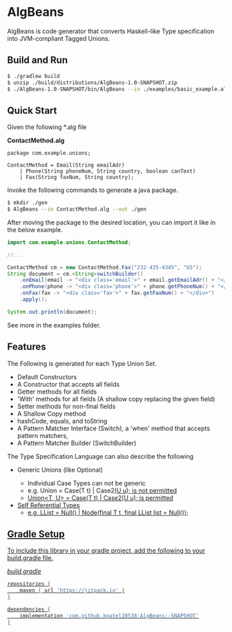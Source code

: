 # AlgBeans

AlgBeans is code generator that converts Haskell-like Type specification into JVM-compliant Tagged Unions.


## Build and Run

```bash
$ ./gradlew build
$ unzip ./build/distributions/AlgBeans-1.0-SNAPSHOT.zip
$ ./AlgBeans-1.0-SNAPSHOT/bin/AlgBeans --in ./examples/basic_example.alg
```

## Quick Start

Given the following *.alg file

**ContactMethod.alg**
```
package com.example.unions;

ContactMethod = Email(String emailAdr)
    | Phone(String phoneNum, String country, boolean canText)
    | Fax(String faxNum, String country);

```

Invoke the following commands to generate a java package.

```bash
$ mkdir ./gen
$ AlgBeans --in ContactMethod.alg --out ./gen
```

After moving the package to the desired location, you can import it like in the below example.

```java
import com.example.unions.ContactMethod;

//...

ContactMethod cm = new ContactMethod.Fax("232-435-4345", "US");
String document = cm.<String>switchBuilder()
    .onEmail(email -> "<div class='email'>" + email.getEmailAdr() + "</div>")
    .onPhone(phone -> "<div class='phone'>" + phone.getPhoneNum() + "</div>")
    .onFax(fax -> "<div class='fax'>" + fax.getFaxNum() + "</div>")
    .apply();

System.out.println(document);
```

See more in the examples folder.

## Features

The Following is generated for each Type Union Set.
* Default Constructors
* A Constructor that  accepts all fields
* Getter methods for all fields
* 'With' methods for all fields (A shallow copy replacing the given field)
* Setter methods for non-final fields
* A Shallow Copy method
* hashCode, equals, and toString
* A Pattern Matcher Interface (Switch), a 'when' method that accepts pattern matchers,
* A Pattern Matcher Builder (SwitchBuilder)

The Type Specification Language can also describe the following
* Generic Unions (like Optional<T>)
    * Individual Case Types can not be generic
    * e.g. Union = Case<T>(T t) | Case2<U>(U u); is not permitted
    * Union<T, U> = Case(T t) | Case2(U u); is permitted
* Self Referential Types
    * e.g. LList<T> = Null() | Node(final T t, final LList<T> list = Null());


## Gradle Setup

To include this library in your gradle project, add the following to your build.gradle file.

*build.gradle*

```groovy
repositories {
    maven { url 'https://jitpack.io' }
}

dependencies {
    implementation 'com.github.kpatel20538:AlgBeans:-SNAPSHOT'
}
```
